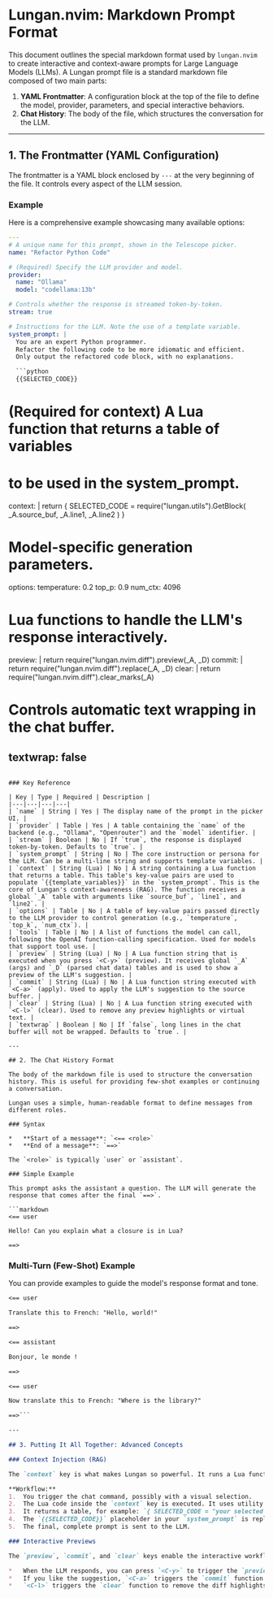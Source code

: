 # Lungan.nvim: Markdown Prompt Format

This document outlines the special markdown format used by `lungan.nvim` to create interactive and context-aware prompts for Large Language Models (LLMs). A Lungan prompt file is a standard markdown file composed of two main parts:

1.  **YAML Frontmatter**: A configuration block at the top of the file to define the model, provider, parameters, and special interactive behaviors.
2.  **Chat History**: The body of the file, which structures the conversation for the LLM.

---

## 1. The Frontmatter (YAML Configuration)

The frontmatter is a YAML block enclosed by `---` at the very beginning of the file. It controls every aspect of the LLM session.

### Example

Here is a comprehensive example showcasing many available options:

```yaml
---
# A unique name for this prompt, shown in the Telescope picker.
name: "Refactor Python Code"

# (Required) Specify the LLM provider and model.
provider:
  name: "Ollama"
  model: "codellama:13b"

# Controls whether the response is streamed token-by-token.
stream: true

# Instructions for the LLM. Note the use of a template variable.
system_prompt: |
  You are an expert Python programmer.
  Refactor the following code to be more idiomatic and efficient.
  Only output the refactored code block, with no explanations.

  ```python
  {{SELECTED_CODE}}
  ```

# (Required for context) A Lua function that returns a table of variables
# to be used in the system_prompt.
context: |
  return {
    SELECTED_CODE = require("lungan.utils").GetBlock(
      _A.source_buf, _A.line1, _A.line2
    )
  }

# Model-specific generation parameters.
options:
  temperature: 0.2
  top_p: 0.9
  num_ctx: 4096

# Lua functions to handle the LLM's response interactively.
preview: |
  return require("lungan.nvim.diff").preview(_A, _D)
commit: |
  return require("lungan.nvim.diff").replace(_A, _D)
clear: |
  return require("lungan.nvim.diff").clear_marks(_A)

# Controls automatic text wrapping in the chat buffer.
textwrap: false
---
```

### Key Reference

| Key | Type | Required | Description |
|---|---|---|---|
| `name` | String | Yes | The display name of the prompt in the picker UI. |
| `provider` | Table | Yes | A table containing the `name` of the backend (e.g., "Ollama", "Openrouter") and the `model` identifier. |
| `stream` | Boolean | No | If `true`, the response is displayed token-by-token. Defaults to `true`. |
| `system_prompt` | String | No | The core instruction or persona for the LLM. Can be a multi-line string and supports template variables. |
| `context` | String (Lua) | No | A string containing a Lua function that returns a table. This table's key-value pairs are used to populate `{{template_variables}}` in the `system_prompt`. This is the core of Lungan's context-awareness (RAG). The function receives a global `_A` table with arguments like `source_buf`, `line1`, and `line2`. |
| `options` | Table | No | A table of key-value pairs passed directly to the LLM provider to control generation (e.g., `temperature`, `top_k`, `num_ctx`). |
| `tools` | Table | No | A list of functions the model can call, following the OpenAI function-calling specification. Used for models that support tool use. |
| `preview` | String (Lua) | No | A Lua function string that is executed when you press `<C-y>` (preview). It receives global `_A` (args) and `_D` (parsed chat data) tables and is used to show a preview of the LLM's suggestion. |
| `commit` | String (Lua) | No | A Lua function string executed with `<C-a>` (apply). Used to apply the LLM's suggestion to the source buffer. |
| `clear` | String (Lua) | No | A Lua function string executed with `<C-l>` (clear). Used to remove any preview highlights or virtual text. |
| `textwrap` | Boolean | No | If `false`, long lines in the chat buffer will not be wrapped. Defaults to `true`. |

---

## 2. The Chat History Format

The body of the markdown file is used to structure the conversation history. This is useful for providing few-shot examples or continuing a conversation.

Lungan uses a simple, human-readable format to define messages from different roles.

### Syntax

*   **Start of a message**: `<== <role>`
*   **End of a message**: `==>`

The `<role>` is typically `user` or `assistant`.

### Simple Example

This prompt asks the assistant a question. The LLM will generate the response that comes after the final `==>`.

```markdown
<== user

Hello! Can you explain what a closure is in Lua?

==>
```

### Multi-Turn (Few-Shot) Example

You can provide examples to guide the model's response format and tone.

```markdown
<== user

Translate this to French: "Hello, world!"

==>

<== assistant

Bonjour, le monde !

==>

<== user

Now translate this to French: "Where is the library?"

==>```

---

## 3. Putting It All Together: Advanced Concepts

### Context Injection (RAG)

The `context` key is what makes Lungan so powerful. It runs a Lua function to collect information from your editor *before* sending the prompt to the LLM.

**Workflow:**
1.  You trigger the chat command, possibly with a visual selection.
2.  The Lua code inside the `context` key is executed. It uses utility functions like `require("lungan.utils").GetBlock` to grab the selected text.
3.  It returns a table, for example: `{ SELECTED_CODE = "your selected code here" }`.
4.  The `{{SELECTED_CODE}}` placeholder in your `system_prompt` is replaced with the actual code.
5.  The final, complete prompt is sent to the LLM.

### Interactive Previews

The `preview`, `commit`, and `clear` keys enable the interactive workflow:

*   When the LLM responds, you can press `<C-y>` to trigger the `preview` function. The `lungan.nvim.diff` module can show the LLM's suggested code as a diff against your original code.
*   If you like the suggestion, `<C-a>` triggers the `commit` function to apply the changes.
*   `<C-l>` triggers the `clear` function to remove the diff highlights.
